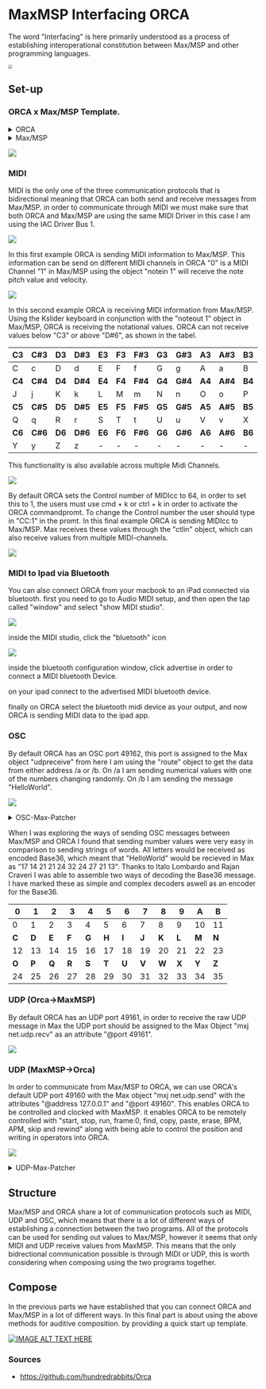 # MaxMSP Interfacing ORCA
The word "Interfacing" is here primarily understood as a process of establishing interoperational constitution between Max/MSP and other programming languages.

<img src="./media/Logo_ORCAAufbauMaxMSP.png" style="zoom:50%;" />

## Set-up

### ORCA x Max/MSP Template.
<details>
  <summary>ORCA</summary>
.........
.........
..D2.....
..*......
..:04C...
.........
.........

</details>

<details>
  <summary>Max/MSP</summary>
<pre><code>
----------begin_max5_patcher----------
687.3ocyVssihCCC841uBTeFPMkVJy9qrZDJT7.YTZBJIkEzH1u8M2JWC2Fp
FsOzzFGWe7wwwNeEGkLiuAjI89Uue2KJ5q3nHqHifH+7njZ7lJJVZUKgRVCC
WfIr+lz2s7ZrfgqgqrJYtcA9rOGflzJbEVUsjvVLU.UJG5n2Fl1uGZzHyq27
SJGl16c++vZpILJnrtQlWn1szVByX.sh2vr1J8vOvaTs+QgWpSjZ6Jvgahjr
fgoI8O9KyyGTNVY9fRjZ699dWWnIqBDSAFdF0ZEjeMIdMLeJVoDjYMJ3vWRe
.0GQMwLZCv+nUbq7iMeqK5oyIq0vHJoZqC87.JTqiUl0FTlNLjAnb1hquoch
pDMVDL8R5dFfXaVy3fv4sgKhO.k0FMOQI4RtPExobptKN9vK63t39OXRaEut
FzYG98IErQ4jujMbeNo.jZcvJBmMkRXv9Dpr.oxk2JUdrMIdRoYbTlYLK8ZY
xnfYqocHIWCzPGFGeCFL4HBjM9mh.0fThW.WP.TH2O+Va.E4FetnvNlZ8+r6
UJ4T+GcsxE5JAcH0RCQsQ2fZkn+yXFC9i1oufXywUgZATd2N.YSPG5.7rbKs
6HP01JJDhBE2kBtyM4i5zcGeyotbOpVo6.cIAyuKAcoe9JaYOWggelzOFWA5
NfANbc+DPKsPSJ9Nraz0XGgYuKwQuNgtVLRLccN6xXV2zH+zXfj2HpZsc6cq
5g16pyAohvr8xNRoRmNACyOEPoO.PouHPEO.NmwZtXNHtdcfNG4zKQF8ZAWs
QytGx4cwt3CjsX5C8x.k+.wxhNHaA8.3jeANtic3UqVCBoWYKD5hLexsanS5
amRXto1i8IBXMoUeac7DrPWMQoKkzHb2ecyXWczjZtN0f0P7YGZxogzV.ybW
W4JriG15bw6h+GvfS6Ru
-----------end_max5_patcher-----------
</code></pre>
</details>

![](./media/Max:MSP-ORCA-Template.png)

### MIDI

MIDI is the only one of the three communication protocols that is bidirectional meaning that ORCA can both send and receive messages from Max/MSP. in order to communicate through MIDI we must make sure that both ORCA and Max/MSP are using the same MIDI Driver in this case I am using the IAC Driver Bus 1.

![](./media/MaxMSP-Aufbau-ORCA-MIDI-Driver-Select.gif)

In this first example ORCA is sending MIDI information to Max/MSP. This information can be send on different MIDI channels in ORCA "0" is a MIDI Channel "1" in Max/MSP using the object "notein 1" will receive the note pitch value and velocity.

![](./media/MaxMSP-Aufbau-ORCA-Midiin.gif)

In this second example ORCA is receiving MIDI information from Max/MSP. Using the Kslider keyboard in conjunction with the "noteout 1" object in Max/MSP, ORCA is receiving the notational values. ORCA can not receive values below "C3" or above "D#6", as shown in the tabel.

| C3     | C#3     | D3     | D#3     | E3     | F3     | F#3     | G3     | G#3     | A3     | A#3     | B3     |
| ------ | ------- | :----- | ------- | ------ | ------ | ------- | ------ | ------- | ------ | ------- | ------ |
| C      | c       | D      | d       | E      | F      | f       | G      | g       | A      | a       | B      |
| **C4** | **C#4** | **D4** | **D#4** | **E4** | **F4** | **F#4** | **G4** | **G#4** | **A4** | **A#4** | **B4** |
| J      | j       | K      | k       | L      | M      | m       | N      | n       | O      | o       | P      |
| **C5** | **C#5** | **D5** | **D#5** | **E5** | **F5** | **F#5** | **G5** | **G#5** | **A5** | **A#5** | **B5** |
| Q      | q       | R      | r       | S      | T      | t       | U      | u       | V      | v       | X      |
| **C6** | **C#6** | **D6** | **D#6** | **E6** | **F6** | **F#6** | **G6** | **G#6** | **A6** | **A#6** | **B6** |
| Y      | y       | Z      | z       | -      | -      | -       | -      | -       | -      | -       | -      |

This functionality is also available across multiple Midi Channels.

![](./media/MaxMSP-Aufbau-ORCA-MidiOut.gif)

By default ORCA sets the Control number of MIDIcc to 64, in order to set this to 1, the users must use cmd + k or ctrl + k in order to activate the ORCA commandpromt. To change the Control number the user should type in "CC:1" in the promt. In this final example ORCA is sending MIDIcc to Max/MSP. Max receives these values through the "ctlin" object, which can also receive values from multiple MIDI-channels.

![](./media/MaxMSP-Aufbau-ORCA-MIDIcc.gif)

### MIDI to Ipad via Bluetooth

You can also connect ORCA from your macbook to an iPad connected via bluetooth. first you need to go to Audio MIDI setup, and then open the tap called "window" and select "show MIDI studio". 

![](./media/show-midi-studio.png)

inside the MIDI studio, click the "bluetooth" icon

![](./media/click-bluetooth-icon.png)

inside the bluetooth configuration window, click advertise in order to connect a MIDI bluetooth Device.

on your ipad connect to the advertised MIDI bluetooth device.

finally on ORCA select the bluetooth midi device as your output, and now ORCA is sending MIDI data to the ipad app.

### OSC

By default ORCA has an OSC port 49162, this port is assigned to the Max object "udpreceive" from here I am using the "route" object to get the data from either address /a or /b. On /a I am sending numerical values with one of the numbers changing randomly. On /b I am sending the message "HelloWorld".

![](./media/MaxMSP-Aufbau-ORCA-OSC-and-Base36-encoding-and-decoding.gif)
<details>
  <summary>OSC-Max-Patcher</summary>
  <pre><code>
----------begin_max5_patcher----------
1202.3oc0ZsraaiCEcs8WgfPW5wPjTublMMKmUy1NnMHf1hNUoRTBjTNISQ+
2G9PxOlRaKYKqnfBnFSQqCO2yk2GT9mSm3tr3UB204Nmu5LYxOmNYhdH0.Sp
+7D2b7qqxvb8zbyIbN9Ih6Ly8DjWE5wAgMCklnGnX4y+AxuYPZUdJMiHzODX
8fkXwpumRe5QFYkvrHBCCmGLyA34M2alCbg5CP3bOmG18fJpDMOIP8nlgDuU
RLOFWWmGT24WSmptL6ZIWfMxg5L4fAuijaUQdNgJ9Mx8WTNgIb96RBCKJX1X
JvJSAmho.EEChUWWfzz06nD06BXSV5Fx7jTbVyRaClQw4jCu4WgOXgOfs7oD
yjeGAg8HghWlQ1mVskqA.M+hBTW8071O9nbEdTQcli65rBr7o17M43MjjGwB
AKcYkfr6u30FlZKih7YUjh0MC2L99Dj+8BlXqE5e3jFK2AypYA4Y4dUzTAW7
V1QmPVA8I6ZfYtZIt4+tM5MxpdC6S8123U+wRu+x.p2nATuA1z6nav1af2Gp
s2kE7gRtACmbaK2zMXq8GKs9KCmV2CBMk7hT19shPJw+vwy7ul6stftij2yr
K+.n8ZS7OtHijanUUg4Go05PS0ImuLL05gm9uFGK4zGlROkwskqboH8su8ml
Kf.80s7NKkRVUTQE66S1RiWmqOu13AA9lMJ5jfnfQtw6S.kI6SP8Uj9peGcy
BtPKEHxDRA4Mpcyt2ZYxK5JoCh8UjNH58nAmSDZg28.K.6JN5rjuIvhGXTq3
uvREj6bteuPJgcxB4egNGaic7gv9bXniNYffWnApIjwH2.QXXNwBsi6dnRTj
4bQzISVzRVeioWIlKrRuNerOv338nW73fdqJJeyF6.clc996pYF4ONX25TZh
sFC67VRn2dravSnUkujX6.47CNUWOdcrqGjGTmz1bjcmqNkS10yRL8o9M4Mi
TRnINLxKRI8Na1Bj6kw2XcsqKBFVO1iqov9TSUIYG6ZJ+GokVUTO2KisFEMF
LRTTzh9TQAPznWQwk41DTTj6kQ1ZAEMNRpvpn1pxyqq4TVrXW4.ik2v0ZkC5
cd1ZDpy06.LmbV8onMRJmiKJJswtNqdA6WtCXjTqZF1Zwbcka6Wm5PGE8zQV
VZOxRXmy8Cd+hqbzDE8a0bfQaZh7We1gRDyqRJmyUp5mwIILoOsLdezb4ZcN
v4ykELgLpAHzZvntp2ZOZn4c0Ai6otSzea84t9+9oSnW.pwOz1vKpXqZdTM+
tHb1sHRHbQJEKRKn6MI8IP4.Oh.zZnPsFJvUBk5HoOOTpCr2AcsPAaMTWqAL
p0Hcs1OTqQx6JQRcDMmGp9.HzPADXn.ZfvIBNP.ENP3zFWtvd.G+1.jOpOPZ
nbt8aiufpq4qGIuAhRpdiOKPnn9.onAhRvgx10JuAS9nl5YXIxBOO5uzt9D3
CiCuEXv0kten1ooeOusHI7Mw71RvuIFXX6pcKnOrwfEstjzqGq1XRg8ARW1t
eSqD3xxMDFudxZLjMT8bgVYimo+XJ07QcOJtLxlzl4aFAyj89HjM9TwLuVxW
CMugV27BoOBsJs1MQxNIj5l0TuBSdI1PDcOcS+0z+CjDmqJI
-----------end_max5_patcher-----------
</code></pre>
</details>

When I was exploring the ways of sending OSC messages between Max/MSP and ORCA I found that sending number values were very easy in comparison to sending strings of words. All letters would be received as encoded Base36, which meant that "HelloWorld" would be recieved in Max as "17 14 21 21 24 32 24 27 21 13". Thanks to Italo Lombardo and Rajan Craveri I was able to assemble two ways of decoding the Base36 message. I have marked these as simple and complex decoders aswell as an encoder for the Base36.

| **0** | **1** | **2** | **3** | **4** | **5** | **6** | **7** | **8** | **9** | **A** | **B** |
| ----- | ----- | ----- | ----- | ----- | ----- | ----- | ----- | ----- | ----- | ----- | ----- |
| 0     | 1     | 2     | 3     | 4     | 5     | 6     | 7     | 8     | 9     | 10    | 11    |
| **C** | **D** | **E** | **F** | **G** | **H** | **I** | **J** | **K** | **L** | **M** | **N** |
| 12    | 13    | 14    | 15    | 16    | 17    | 18    | 19    | 20    | 21    | 22    | 23    |
| **O** | **P** | **Q** | **R** | **S** | **T** | **U** | **V** | **W** | **X** | **Y** | **Z** |
| 24    | 25    | 26    | 27    | 28    | 29    | 30    | 31    | 32    | 33    | 34    | 35    |



### UDP (Orca->MaxMSP)

By default ORCA has an UDP port 49161, in order to receive the raw UDP message in Max the UDP port should be assigned to the Max Object "mxj net.udp.recv" as an attribute "@port 49161".

![](./media/MaxMSP-Aufbau-ORCA-RawUDP.gif)

### UDP (MaxMSP->Orca)

In order to communicate from Max/MSP to ORCA, we can use ORCA's default UDP port 49160 with the Max object "mxj net.udp.send" with the attributes "@address 127.0.0.1" and "@port 49160". This enables ORCA to be controlled and clocked with MaxMSP. it enables ORCA to be remotely controlled with "start, stop, run, frame:0, find, copy, paste, erase, BPM, APM, skip and rewind" along with being able to control the position and writing in operators into ORCA.

![](./media/ORCA_MaxBPMAPM.gif)

<details>
  <summary>UDP-Max-Patcher</summary>
  <pre><code>
----------begin_max5_patcher----------
6075.3oc6c01biibb9yq9ULEq6CIUovLuO.WRpxmiSt7xYGGm3X6r9JUPjPb
wtT.LffZ20ttx+0CvL.f.R.fCdY.GRo8pSRDf.SOOS2OS2Cltwe9l2s39nu3
ueA3aAuG7t28mu4cuSdnrC7t7O+tEO58kUa81K+ZKB8+bz8ebwspSk3+kD4g
2A9A+jD+3828qN738o+t3aDrVd9zq4ugBEEGM7viAga8Sj2SX9A24kr5CAga
tK1eUhRlXTmkraAX9R3s.DBk8KLdID7iGuQQGRJtS37ipNTxW24qtMKBBSVb
KXw8dgaVTdsx1yONuyl2ae2hGB15+TZOHHJL6TnayOt2tcUN76pbIYPzGij2
HmaKOTPn5PnxCE6+Tvyuso223zdcRZW9PrTbW7ENcwwaSzZ+3vCAxqQcve5l
BQRNrD58n+9cdqTWb1nWwoOhivLfS9CNU9KpC7HJlNluYazpO4utxvQJJtyO
LHbWr+d+vDujbAu7zq8ev6v1j6dHJLYeveR17nzwllN+C4hWimLqCHk8uKNv
aaozuINXcTXlPTaXH6vEM26AHlTyfUsyH+Fgd6Z3hSUCSwjVN49zN4g826Em
MJc+V+JZToZ5QQaqepxqaq+CI4mdWPX3yPwjncsex3fMeniq89nzS9XW2a4Y
1e2gP0YuKUgH4t8dOUGsS71tM2vs9s+KdgAO5k3mDnFBvvxS5G5k1Q+v9UwQ
a2Vq+pNySMbl0oJ3q7+bv5jOHanpJCoe8fcEJQKJGkWGrweeR8ik3sYe8irO
4qJPuxgNbetA7cI9OtaaZun9WnF0VUq0pTb0NdWTc0o6dHN5w8e8w6i1V8zU
35HUrgeNeGpxIZfyCQnRcZha1uDufyqAdup2wWv8kR3Ub1e5laJ9iamdP4S9
e8vt1vCFqU7.dB7.RVJRmD.AkLWLnbFgtADZW.R9jAu7WSJPc+gTa2v1fCJe
QsdcbJGX5zm2orsdNpL.0GrfH+Es3mCU8IeNy4QEZu+V.BfAD.Ev.bf.3.bA
Pv2A7.+bv8f+QvJvu.rF7OA7A+yfG.eOXC3eA7Av+JH.7uA9H3eG7IvO.1B9
kfGA+JPH3+.DA90fcf+Sv+G32.hA+Wf8f+aPB32BN.9e.OA9cfOC98fu.9Cf
uB9eA+opxz1fP+UQGBkBFqsgw1sx4jSLNQQYJxHgTeFQwRqcdmCT0tmMORc6
a+90xumMqxfjHu1HxPhVs.NgA.SRminRO3TdkNlo4lbB7tmoqU7fOz44xwiK
qY4TMaKfAExFpSPJvfvDxeAK9YGfQUzcUziO5GV2qRorEt1+KUhjZNf.9H8C
zXX.tAL3XPTYS+0h2yRYM67MCN6iNDupPKrzl.TWtSiGHIHrLnx2WgMI6ap0
vSukiLePsA4HyqA.GoifP4lWPfVhfvbsEAwwVDDgsHHbaQPX1hfPsEAgXKBB
1RDDagOyVH3skwEaQQ0ZrbsEG.rD4vVlryVl82VbGBYMDp1BiJxVnTQ1BmJx
VHUQ1BqJxVnUQ1BuJxVHVQ1ByJ1VXVwViup1ByJ1VXVw1ByJ1VXVw1ByJ1VX
Vw1ByJ1VXVI1ByJwVXVIVyx.XKLqDagYkXKLqDagYkXKLqDagYkXKLqTagYk
ZKLqTagYkZMqvpsvrRsElUpsvrRsElUpsvrRslG6r07f3s.l0hcfwokC9Kel
eQwqU40AzLBGW+GyH0J.I4NwpMPBYHUIt1BW6ZR4GrHkWVjkZCquSkFG24kj
DGb+gD0FUpZN7zqzMXy1n681lmLAkIiRCYivMGEN4OUvjNYM01fm7Wt9X1sr
3IuisT4IeO6GaLsoJ1jwMtOwQMkRUn1SoJLVlQADtJOfPprAp+oTU11I7gsQ
dIGSnJ0fS4nRGiOO4s8fezCuLQpN1C2+gn3JoFzu9WdLmnN9kJjGXCm6PXPR
YdizzW3wT.StqpOlmJUO81nvMcMF8r6kmb7mjs8MuopVrI0WnMquPlR8EBhd
Apu7ysF8E5bnuzZVYt1OcTvuQsDbeSFSDgeLYLYmJWLQsoH7VRX9VRX9VRX9
VRXNEoQGhZpznKOaLtbyhNrnUPC2ZJIf0BTHxbUiJzHkcv5jvZ1Pd6.ceKuc
N5a.Zb4sCdNyaGyjyJY5CZlqHXiFhOVa4vrK0.U6n4QW6Qy2p21oNuDm72tO
0aiF73l351aOtkDsJGt4NCs3mTKuQeyw62b79MGueyw6Q53MTXVGuwDGa0w6
S.LFqvd3xjtVZu.yIhHABPsBZzQVDAbEpBDlNUQfdUCMlVDJIZyls9shBHCG
LKGMMpN1QoV.675JjsSXdQvshSNiLder6wk929h2uyPYIthQVBJv3K7RPAw0
YwnlxwXPvrUAJjTEZE8pzXwXQQWd2Ocz7cDE8DDMewcWC4vnqp.T67jFxMtb
nGdXzJCBT6c8hqYkCsqXKtNuZWsGu33nOeWpCJ6ab0dn8c0dvDwRhn7IrhEn
ktoeFV7Olny0+g10Sdu7+eMt9OHjJ7.ryaqAzaqAzaqAzzrTGXGisFPNHprj
uxbT63jKuE6n0m9J1gMznwJQElrnnaqwiMvf4wCMX9RXQQueoDNe5zV68132
HNAaCkDCNTdGGwxi5NoQzyropJc2DMBWiUrjgT9RLKqH3Au.YZBd.7W8MAHv
e++..9WCR9feHPYS2hMFbvKD.RtR.4nDJ2AUqQ8IHb0Z+Us1sM15plaTUn7.
GqxSw9i8rSyPGJMC2ImKV8jqurnYXlROAiUjub5E3ytomjLhAWvac4JcGEJc
gQxHLlyvElT4JOWMjLb3PIYbIX4j1ThUxxzEZfZEMPC2yNjTAwRQiNelmXN1
byMmCKB2Kum5YVHjLTqOQONYrlNDW6dO7JeIhUsS19xj8BvwX6I7RvSkKTL0
dCmnM3UacBIKgcZDd6YXUK5RkiMV9oqYUNisoebDLE3cwpxMLeCDikfCSXWO
9F3LVaOKEMNguAtl12.rC+py2.wncqF4xtVIpEHS6a.hSd04af.OV9oqYUNh
o8M3xUkaP9FvFbvOHHW8fyHWMtFvF7J0x3pM0I4xyw.FybOOHkFxk3Nk9Djz
L9HMaHpbg9ZjilILrBEQ8v5eU4U.yYbTSWy5atlMSOtbU2FjGATwHo1v46kl
qAOBnizryRwhM6+bPpD2JaCY3lTm.VDv7mKYdgvxUkVHCmOZ54hNE3PglBbX
H1kN3PbLE3j8pa8RGbDlBbPbq2rp6nPPXC6zH185a0IQvwNUMDcs5UHzwvJT
Ht6qtnPfrQ5NzUr9Fzz4at6qnnPPtCdUv4HT0cv9E0tlD4Zr02VHjaqVl.d0
uqIQtzgtqI4odNINBSV21lbX1RCd2vgSgAksD8xyVxwXqKDUADuF1AxHmAuC
jwtNV8VPtyEDByZCPvvwlxY3KvcZaG3wfmoVvE1Ld7RuAq0sM2L04vBAVjBd
izYYy3VW2juXisI9DDkUDEeYVTydVsDdRStgbFWKFZ5XhonP+tlHBO3khu.V
HtJCJ1TE8okDqD1cvLvDTUplqgGYCh.GsdhchFcX5jRfDGkNSQqpHDznAElb
RZ0tiZLfxrxo7I+udXWqfxfyRdQJXjsDfpMB7URMuqCe7HCdWhUfTNvqtpbO
hPGp9SgQ0qGEH1X4erbMnhxyWSXyuH5ygfuKq9V0J7L3frKgGU42DwXEIOeW
0UvyeTijAuKS3TxUXTzjguQSxyz6KxnnIlauakCKWzQQSM2CUhStrihlZt56
LVb8FEMc3uthxgkq0nnojg+rsgWcQQSoiVO45KJZJazfx0WTzT9fKb7Nnqwn
n4shTC1m2Bj5ZLJ5N1h0P8Lpd8n.4NV9mK3nn+s65NFZ1fqGekfyEVLzvAun
tTw0XLzvA6aKEeAGCMjXt84xUPLzl6cHEw8BOFZysGoKRViqxXngCdZ3BX4Z
MF5gmPBD2quXnQnQqmb8EC8veeYWBJWewPiHCMFHJ5pLFZRqH0fWWpBj5ZLF
ZzfWClBipWOJPhwx+bAGC8O3+PR2QQiF7q2tR34BKJ5gqO.wWeAQO77tByXW
vwPar8jaArbYGCsAKl+3K7XnMVARF4vuhigd3otdNrbkFCs6feFiXj60VHzt
jQqkb0EAsKczXxUW.ztCN9GLEdMF+LsEfZ3u8xK.pqvvm63sZNTOKpWKpOtN
ik64BN34eS1KW0NidVL35NPI7btBdty2GSTi8HzJKv.b7E46iomgYZWtXHid
UvoBIhk+pHfnMh0q5AyrgiopeCCGGsChE3H+p.GGp9Hdz6rn2zGk5iiN4Su7
zGOw6KTikr6E04o7JZjMN0gpMZSWwcv6XMtZQy3tnkNXAmvcU+yAmEwqT+4D
tNT4LE97T8sctTTCW6K6jn4CQPCtXyvoyIjfmOHAOXkDHaNgDx7AIjEi3UUz
7gHzFPjx68hsAg96Uh0yAIojmc9lgp8QGhWUvZUV7AA0k6096SBB8RBhBq8M
YpuoVCV8WNbzUNPPCJGYKGD.qEb3XRwPnsXXRz.q6fhrt48ruYT7Z+X8C1ru
xlrNOpmFiS6xFxPxFUafiXvwux6tFxA1fxQ1p.nmX3vme8HjlBGkO65QYEhP
MG+PlTOxQ+APWSJGTcGqvlULf8TLlQUFrtCUD37KahdJalQLxVBM.RGsYhQY
mIZyNKmBqtD+Xv5cQAgI6KJ8epkAUsH4NXm7Wrl09HwQ9f6DTp58mryyWj.S
q.zid7KmcukdLRVS0EBg58Ma1Gm04O5QexU29jqrzGInHUeJ6iM2mvFpOQ01
BgYTKDltXqYYLjS8qEdPEFUNzk.UVsF5lwf4hpvXvye3.O6i4LFLA4LwXneO
l3bJqqhdrhwfC4mIFidLJRzsOoXLxVQyyCiA0QaKDy5Zl1dLSoFUNzdVApQY
PoTKQNX8h4xbynnOexImslyTrhXthyrfPgKWIPCI+NSn7WHvz5xO0jxuauzG
Qm8P3ZRi44bv4yNR4xGgIO+ko8y9X1lrTNyZtRS1Gm2oczNrGpYclBqsJfQW
TC8WcSrv3xgViKEw1elW4.4KxfSDHSdHl41.NLbUShhOlaR3fomISBr1yRmU
FjMGaDVaSB7I8HrLRXEqdsOZL4GNcxeo1.ut7azYUQ8ZkXLmb.6k9n4FOcsC
4HK6l0iZDYTu4QZ6EcVEdn63to3pwcScpE2cwGyi6lBOWwc2id7IWothdrJt
aJ4bE2s98IDT29jJtaJ7bE2MR6UlBYTmXPZGWExnLFPse7G3Y+wen8dbfXzP
fQZOICxrxAxRjCbuH2Mmpq13A7jNQQcpszDkbtlzIJHdBkeRskln1GMl7S5k
9H5rSg0jFyywQXsklfgpszDEeLONrRklYONrF7ZpstrQCAFpseuFc6egf5tZ
oM7vGM9rXzdJalai5oiFiiw2md5HEtlTJbzdgrj6VvNiNAmWlITgiPP7pQmT
7w7nSxpWGmknSztC6dxXSJ5upXSvo7hmkXSzuGwzsGohLAicOOQl3pcOxn6w
Fs2eyk7ZFTNzaFNlULyB5jO1iBy+bmIHTXUeKJ9XtuEDD9b4agtQl5RMnWct
56b7oA9BVJkyw09nozaDSm3WpJvqK9FL1D82O1Fc+zq81w10jbQtLaPJzday
gIBCZWh0dCAPMYjGDsSlAhiQQCGa.MvHbuTNLlbna3fXJzjiJ5ueyMYXFXs2
6FFULz9YjojWiMnn8xnhM5dBEqsGcXpQ0Nn5mAeXiJGB6PNXZOAGynYVIiZI
xg15GLpQkCt1xAwnxg15oLiNWKSaVclQ4O3ZOtvMpdJWa6EtQ0O3ZyevMZN.
y0d9ENxnxg149G2n75bnkHGZyevcMpb3XGxgP6XF3FkGSnu9gQ8KTns8hvn7
GBs4wDl8w7qcocf4Z78zldxgQ0OXrdsjCla6f6nKdHHFOG+zSNL67b8aQGL2
dQkpKdv4FOas0SNLZbCbbuV2Aywmpscqvn3gPa+0EF0ecg19qKDy8lknolrM
ga1q7IXGs8PvAN6BmPa2JanaX5gUGs8wSXVt.smqPX1UFV28ASoAgAe7EVfb
P08o8Wp7ZvUr2BjCG8qUWFctBGsm6zwn5GNh9Z2NmSKH5qCFy4DpZu6CcOCy
YIlBgCclqyYDWzbibZWf35T1Pm4BMHwEO+FqSgrgNytvQbI1qyucJbnFKTq2
jKk2nZaum7WeW5sxeUxcdIIwA2eHQU.WqHkYs9p3fcEsdYggcw5fMoBV8isY
az8dakcZ+3x5Kd4oS71nJGtKt4nvI+oB6jsYkJpqRF5pHmer.m+WJNR0BqKp
nJv2XkKuwp+N0QViqXM+tsq4xucqEj7d121r+yAoRDtwtRwqQqtp43M2MCT0
zWT68Zt5cgipWST6Lx1603V602Nzd91fm7Wt9XYnewSdG0eJO46w+XCPS4ak
5FQFTSHSGPA0Etjmsw+T07LJRkBJCCLJp.60L4Js05vp6IusG7idnj0nfynR
Wb+GhhOVC++C68OVB+q7sJDHXCm6PXPx9juts0uv1nvMMOJbSU1kAYGq4HNo
wQb7TNhmFl3RhrthKtjFw+8y3HNYFGwQMMhKlTSbn7cQwElA9tn8y0vMZ9Ft
aZptobrlfQKEtHd4+b3WbF5y2H+DLrW6Uw1Q2y148oTmUk+Ww4Z8cPScpdTi
tvQ0fOGqFgQu78BYKtwU6UNCt3UNyT4cWadtlximJ6os3e7O92k1rY+DJ+Qw
2LK9gUQGTdwg6G5Q6qCvknW9KZTDjU7ZPxpQuuQBeeiD99Fh7mzdpowFLVgU
uiiPDnUno0gM399aAhZFWHcMAqixG5BKPHxps.+bbPh+2B9KRCPkUXufndaj
UBPkFYWD.TcardAQ3ACQE1VVND4G6s2ugNtSuYUPDUg.FeLX74aIHZq6syae
RicORu6dtDYMAVMshicz8VEs6qM06PCr2g4pjM0N5cODDttofp5sQIFJUJcZ
4UPtY6co2768iah9s+KMVGQLvfxQPhCWqk.ryfDp79DehlBO1eme3ZPr+mSG
S+1l.ilMHOcGlpdgC5xlWc11GUwS4nJEonSs5Q08eJXWiiovECq6lOl5fl4w
zt6ld6drodIQz2dIVUs6J5kD6fsM9PXSN.A6KYqqplKV7t2XdIaacpjLSwuE
1TbB81Sf7ALoEI0R7yYeRztl5b8dziiNtFiDjk3D2VuF8xo2N4fOe8sSvsbe
ybK79RsPPzyH0RKcxG+xGAg9IKOrd2x8Y81el250woC1oiHhkoR5RD3msKJN
I0bBwazHs2Tr40+Uk4oyD4Pq7pq+BCUAKO+4kmCNubmYTuddz1yHGUail8rG
d+KFSLQiCeYiilfFGcxFuxFVaDsEUmNpXRZJhFMEeRZIrFsjyTfeDWWcZpIq
kNkVQ02QsinozQonZRrOxl5j55SVKgOQKIlrVhbJ3CMEMEhoyH0jzR5nnilD
RIrVbuLSP76LW3oCYtZHzb0PyT6HvyUCoEIHpY0Pj4aZoE.dps.3yD5R0wRi
NEL+z4xTipilIENId3LWz9h4pgz1Xax82lnsw1jOcCdtFG0RyzDLYn4x3S9v
80PEhZhwQMabSn89bih152rIAi01JEO1lRKOamhPPPHs6Tjw1TCybWsVJd61
8je797urrMV7n2Gij5PN2J+XPn5ixEoYQr+SAEee0Q7hW8gfD+UIGhUOL+uv
U6rgEOFkpMFdHHWgTlCAKj6urms9Mk6CfOhKVqozNxCdG1lTu2mslVqh1pDn
2CfKc3XAkca1eIfLGG0e4PInTKxJq2TIZV6pc4vzuq7ZxtMnr+Bw3NbR1e4V
d02u4gfsaKuzp6KuhEqZwlXu0A9gIkosf7qiJZJhfSExFfjIcxFkVSFyuBbw
UfcgHWt7JftNPp5uRODpoKq2WkW3F0yDCKfE61gTbJNJak.yGfSuT25o+w8a
p0ZDLi5JaBJKs4j+kPcrpne4v1cAgY5a9EWOkfkRV5..hQ3xafaNRgVVpwda
tEQbJ9Vt+DySPjEOlpkDTP2V0BpTq5S62FjpI96xTS6R6pRWSsAjp9iIRVTq
Q6Oe6A+t0z8VsJsApC1nLjICh3oHLDaFvRIfeerueXukPXlHwHY+SZJwyLOm
TgS9Xe+9nsq6srkATPogAyEiXRbDU0vn+BnhCUt96YR39cdJlY4xzeyOcy+u
EZH.2
-----------end_max5_patcher-----------
  </code></pre>
</details>

## Structure

Max/MSP and ORCA share a lot of communication protocols such as MIDI, UDP and OSC, which means that there is a lot of different ways of establishing a connection between the two programs. All of the protocols can be used for sending out values to Max/MSP, however it seems that only MIDI and UDP receive values from MaxMSP. This means that the only bidrectional communication possible is through MIDI or UDP, this is worth considering when composing using the two programs together.

## Compose
In the previous parts we have established that you can connect ORCA and Max/MSP in a lot of different ways. In this final part is about using the above methods for auditive composition. by providing a quick start up template.

[![IMAGE ALT TEXT HERE](https://i.vimeocdn.com/video/862947495.jpg)](https://player.vimeo.com/video/396270237)


### Sources

- https://github.com/hundredrabbits/Orca

  
